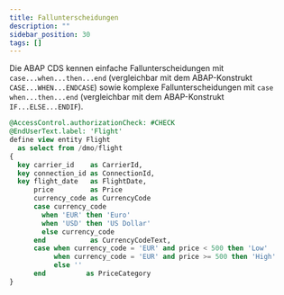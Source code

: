 ```yaml
---
title: Fallunterscheidungen
description: ""
sidebar_position: 30
tags: []
---
```


Die ABAP CDS kennen einfache Fallunterscheidungen mit `case...when...then...end` (vergleichbar mit dem ABAP-Konstrukt `CASE...WHEN...ENDCASE`) sowie komplexe
Fallunterscheidungen mit `case when...then...end` (vergleichbar mit dem ABAP-Konstrukt `IF...ELSE...ENDIF`).

```sql showLineNumbers
@AccessControl.authorizationCheck: #CHECK
@EndUserText.label: 'Flight'
define view entity Flight
  as select from /dmo/flight
{
  key carrier_id    as CarrierId,
  key connection_id as ConnectionId,
  key flight_date   as FlightDate,
      price         as Price
      currency_code as CurrencyCode
      case currency_code
        when 'EUR' then 'Euro'
        when 'USD' then 'US Dollar'
        else currency_code
      end           as CurrencyCodeText,
      case when currency_code = 'EUR' and price < 500 then 'Low'
           when currency_code = 'EUR' and price >= 500 then 'High'
           else ''
      end          as PriceCategory
}
```
